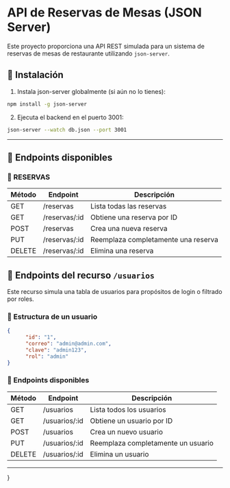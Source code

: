 # API de Reservas de Mesas (JSON Server)

Este proyecto proporciona una API REST simulada para un sistema de reservas de mesas de restaurante utilizando `json-server`.

## 🚀 Instalación

1. Instala json-server globalmente (si aún no lo tienes):

```bash
npm install -g json-server
```

2. Ejecuta el backend en el puerto 3001:

```bash
json-server --watch db.json --port 3001
```

---

## 📌 Endpoints disponibles

### 🔹 RESERVAS

| Método | Endpoint         | Descripción                                      |
|--------|------------------|--------------------------------------------------|
| GET    | /reservas        | Lista todas las reservas                         |
| GET    | /reservas/:id    | Obtiene una reserva por ID                       |
| POST   | /reservas        | Crea una nueva reserva                           |
| PUT    | /reservas/:id    | Reemplaza completamente una reserva              |
| DELETE | /reservas/:id    | Elimina una reserva                              |


## 👤 Endpoints del recurso `/usuarios`

Este recurso simula una tabla de usuarios para propósitos de login o filtrado por roles.

### 📄 Estructura de un usuario

```json
{
      "id": "1",
      "correo": "admin@admin.com",
      "clave": "admin123",
      "rol": "admin"
}
```

### 🔹 Endpoints disponibles

| Método | Endpoint        | Descripción                          |
|--------|-----------------|--------------------------------------|
| GET    | /usuarios       | Lista todos los usuarios             |
| GET    | /usuarios/:id   | Obtiene un usuario por ID            |
| POST   | /usuarios       | Crea un nuevo usuario                |
| PUT    | /usuarios/:id   | Reemplaza completamente un usuario   |
| DELETE | /usuarios/:id   | Elimina un usuario                   |

---


}


